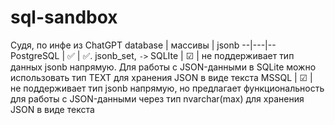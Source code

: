 # sql-sandbox


Судя, по инфе из ChatGPT
database |  массивы | jsonb
--|---|--
PostgreSQL | ✅  | ✅. jsonb_set, `->`
SQLIte | ☑  | не поддерживает тип данных jsonb напрямую. Для работы с JSON-данными в SQLite можно использовать тип TEXT для хранения JSON в виде текста
MSSQL | ☑  | не поддерживает тип jsonb напрямую, но предлагает функциональность для работы с JSON-данными через тип nvarchar(max) для хранения JSON в виде текста









